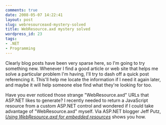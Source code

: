 ```yaml
---
comments: true
date: 2008-05-07 14:22:41
layout: post
slug: webresourceaxd-mystery-solved
title: WebResource.axd mystery solved
wordpress_id: 23
tags:
- .NET
- Programming
---
```


Clearly blog posts have been very sparse here, so I'm going to try something new. Whenever I find a good article or web site that helps me solve a particular problem I'm having, I'll try to dash off a quick post referencing it. This'll help me locate the information if I need it again later, and maybe it will help someone else find what they're looking for too.

Have you ever noticed those strange "WebResource.axd" URLs that ASP.NET likes to generate? I recently needed to return a JavaScript resource from a custom ASP.NET control and wondered if I could take advantage of "WebResource.axd" myself. Via ASP.NET blogger Jeff Putz, [_Using WebResource.axd for embedded resources_](http://weblogs.asp.net/jeff/archive/2005/07/18/419842.aspx) shows you how.
